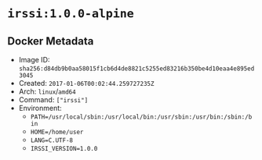 # `irssi:1.0.0-alpine`

## Docker Metadata

- Image ID: `sha256:d84db9b0aa58015f1cb6d4de8821c5255ed83216b350be4d10eaa4e895ed3045`
- Created: `2017-01-06T00:02:44.259727235Z`
- Arch: `linux`/`amd64`
- Command: `["irssi"]`
- Environment:
  - `PATH=/usr/local/sbin:/usr/local/bin:/usr/sbin:/usr/bin:/sbin:/bin`
  - `HOME=/home/user`
  - `LANG=C.UTF-8`
  - `IRSSI_VERSION=1.0.0`
